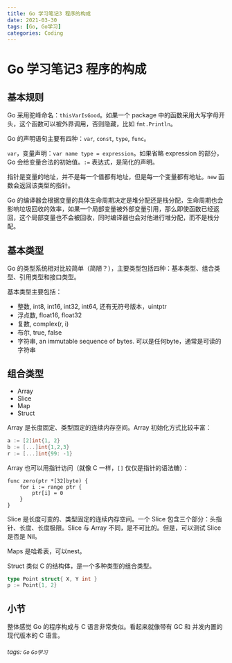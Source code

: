 ```yaml
---
title: Go 学习笔记3 程序的构成
date: 2021-03-30
tags: [Go, Go学习]
categories: Coding
---
```


# Go 学习笔记3 程序的构成

## 基本规则

Go 采用驼峰命名：`thisVarIsGood`。如果一个 package 中的函数采用大写字母开头，这个函数可以被外界调用，否则隐藏，比如 `fmt.Println`。

Go 的声明语句主要有四种：`var`, `const`, `type`, `func`。

`var`，变量声明：`var name type = expression`。如果省略 expression 的部分，Go 会给变量合法的初始值。`:=` 表达式，是简化的声明。

指针是变量的地址，并不是每一个值都有地址，但是每一个变量都有地址。`new` 函数会返回该类型的指针。

Go 的编译器会根据变量的具体生命周期决定是堆分配还是栈分配，生命周期也会影响垃圾回收的效率，如果一个局部变量被外部变量引用，那么即使函数已经返回，这个局部变量也不会被回收，同时编译器也会对他进行堆分配，而不是栈分配。

## 基本类型

Go 的类型系统相对比较简单（简陋？），主要类型包括四种：基本类型、组合类型、引用类型和接口类型。

基本类型主要包括：
- 整数, int8, int16, int32, int64, 还有无符号版本，uintptr
- 浮点数, float16, float32
- 复数, complex(r, i)
- 布尔, true, false
- 字符串, an immutable sequence of bytes. 可以是任何byte，通常是可读的字符串

## 组合类型

- Array
- Slice
- Map
- Struct

Array 是长度固定、类型固定的连续内存空间。Array 初始化方式比较丰富：

```go
a := [2]int{1, 2}
b := [...]int{1,2,3}
r := [...]int{99: -1}
```

Array 也可以用指针访问（就像 C 一样，`[]` 仅仅是指针的语法糖）：

```go=
func zero(ptr *[32]byte) {
    for i := range ptr {
        ptr[i] = 0
    }
}
```

Slice 是长度可变的、类型固定的连续内存空间。一个 Slice 包含三个部分：头指针、长度、长度极限。Slice 与 Array 不同，是不可比的。但是，可以测试 Slice 是否是 Nil。

Maps 是哈希表，可以nest。

Struct 类似 C 的结构体，是一个多种类型的组合类型。

```go
type Point struct{ X, Y int }
p := Point{1, 2}
```

## 小节

整体感觉 Go 的程序构成与 C 语言非常类似。看起来就像带有 GC 和 并发内置的现代版本的 C 语言。

###### tags: `Go` `Go学习`